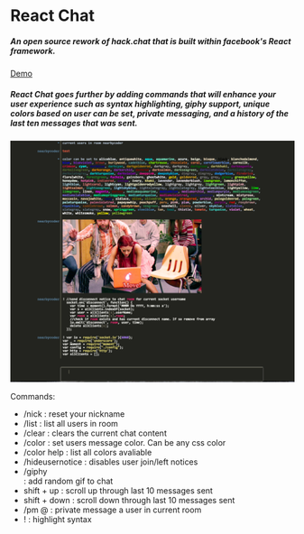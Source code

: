 # React Chat

##### An open source rework of hack.chat that is built within facebook's React framework.

[Demo](http://reactchat.tk)

##### React Chat goes further by adding commands that will enhance your user experience such as syntax highlighting, giphy support, unique colors based on user can be set, private messaging, and a history of the last ten messages that was sent.

![ReactChat](img/react-chat.png?raw=true "React Chat")

Commands:
* /nick : reset your nickname
* /list : list all users in room
* /clear : clears the current chat content
* /color <color> : set users message color. Can be any css color
* /color help : list all colors avaliable
* /hideusernotice : disables user join/left notices
* /giphy <search term>: add random gif to chat
* shift + up : scroll up through last 10 messages sent
* shift + down : scroll down through last 10 messages sent
* /pm @<user> : private message a user in current room
* ! : highlight syntax
